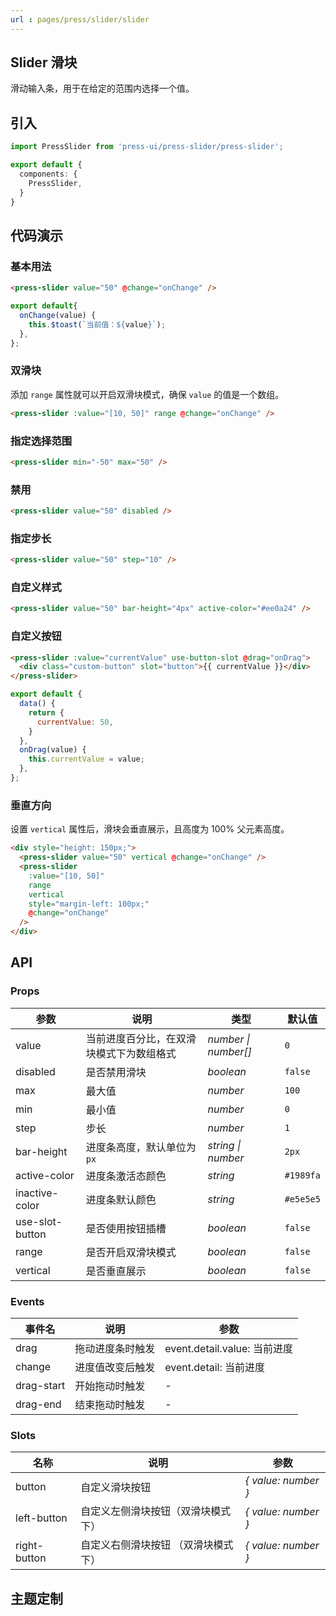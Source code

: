 ```yaml
---
url : pages/press/slider/slider
---
```


## Slider 滑块

滑动输入条，用于在给定的范围内选择一个值。



## 引入

```ts
import PressSlider from 'press-ui/press-slider/press-slider';

export default {
  components: {
    PressSlider,
  }
}
```

## 代码演示

### 基本用法

```html
<press-slider value="50" @change="onChange" />
```

```js
export default{
  onChange(value) {
    this.$toast(`当前值：${value}`);
  },
};
```

### 双滑块

添加 `range` 属性就可以开启双滑块模式，确保 `value` 的值是一个数组。

```html
<press-slider :value="[10, 50]" range @change="onChange" />
```


### 指定选择范围

```html
<press-slider min="-50" max="50" />
```

### 禁用

```html
<press-slider value="50" disabled />
```

### 指定步长

```html
<press-slider value="50" step="10" />
```

### 自定义样式

```html
<press-slider value="50" bar-height="4px" active-color="#ee0a24" />
```

### 自定义按钮

```html
<press-slider :value="currentValue" use-button-slot @drag="onDrag">
  <div class="custom-button" slot="button">{{ currentValue }}</div>
</press-slider>
```

```js
export default {
  data() {
    return {
      currentValue: 50,
    }
  },
  onDrag(value) {
    this.currentValue = value;
  },
};
```

### 垂直方向

设置 `vertical` 属性后，滑块会垂直展示，且高度为 100% 父元素高度。

```html
<div style="height: 150px;">
  <press-slider value="50" vertical @change="onChange" />
  <press-slider
    :value="[10, 50]"
    range
    vertical
    style="margin-left: 100px;"
    @change="onChange"
  />
</div>
```


## API

### Props

| 参数            | 说明                                     | 类型                 | 默认值    |
| --------------- | ---------------------------------------- | -------------------- | --------- |
| value           | 当前进度百分比，在双滑块模式下为数组格式 | _number \| number[]_ | `0`       |
| disabled        | 是否禁用滑块                             | _boolean_            | `false`   |
| max             | 最大值                                   | _number_             | `100`     |
| min             | 最小值                                   | _number_             | `0`       |
| step            | 步长                                     | _number_             | `1`       |
| bar-height      | 进度条高度，默认单位为 `px`              | _string \| number_   | `2px`     |
| active-color    | 进度条激活态颜色                         | _string_             | `#1989fa` |
| inactive-color  | 进度条默认颜色                           | _string_             | `#e5e5e5` |
| use-slot-button | 是否使用按钮插槽                         | _boolean_            | `false`   |
| range           | 是否开启双滑块模式                       | _boolean_            | `false`   |
| vertical        | 是否垂直展示                             | _boolean_            | `false`   |

### Events

| 事件名     | 说明             | 参数                         |
| ---------- | ---------------- | ---------------------------- |
| drag       | 拖动进度条时触发 | event.detail.value: 当前进度 |
| change     | 进度值改变后触发 | event.detail: 当前进度       |
| drag-start | 开始拖动时触发   | -                            |
| drag-end   | 结束拖动时触发   | -                            |

### Slots

| 名称         | 说明                                | 参数                |
| ------------ | ----------------------------------- | ------------------- |
| button       | 自定义滑块按钮                      | _{ value: number }_ |
| left-button  | 自定义左侧滑块按钮（双滑块模式下）  | _{ value: number }_ |
| right-button | 自定义右侧滑块按钮 （双滑块模式下） | _{ value: number }_ |

## 主题定制

<theme-config />